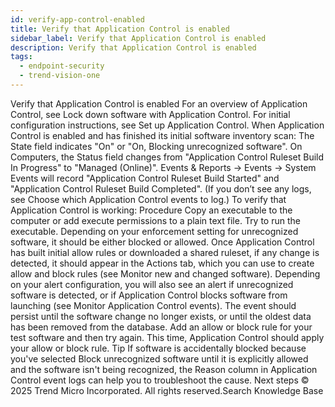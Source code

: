 ```yaml
---
id: verify-app-control-enabled
title: Verify that Application Control is enabled
sidebar_label: Verify that Application Control is enabled
description: Verify that Application Control is enabled
tags:
  - endpoint-security
  - trend-vision-one
---
```


 Verify that Application Control is enabled For an overview of Application Control, see Lock down software with Application Control. For initial configuration instructions, see Set up Application Control. When Application Control is enabled and has finished its initial software inventory scan: The State field indicates "On" or "On, Blocking unrecognized software". On Computers, the Status field changes from "Application Control Ruleset Build In Progress" to "Managed (Online)". Events & Reports → Events → System Events will record "Application Control Ruleset Build Started" and "Application Control Ruleset Build Completed". (If you don’t see any logs, see Choose which Application Control events to log.) To verify that Application Control is working: Procedure Copy an executable to the computer or add execute permissions to a plain text file. Try to run the executable. Depending on your enforcement setting for unrecognized software, it should be either blocked or allowed. Once Application Control has built initial allow rules or downloaded a shared ruleset, if any change is detected, it should appear in the Actions tab, which you can use to create allow and block rules (see Monitor new and changed software). Depending on your alert configuration, you will also see an alert if unrecognized software is detected, or if Application Control blocks software from launching (see Monitor Application Control events). The event should persist until the software change no longer exists, or until the oldest data has been removed from the database. Add an allow or block rule for your test software and then try again. This time, Application Control should apply your allow or block rule. Tip If software is accidentally blocked because you've selected Block unrecognized software until it is explicitly allowed and the software isn't being recognized, the Reason column in Application Control event logs can help you to troubleshoot the cause. Next steps © 2025 Trend Micro Incorporated. All rights reserved.Search Knowledge Base